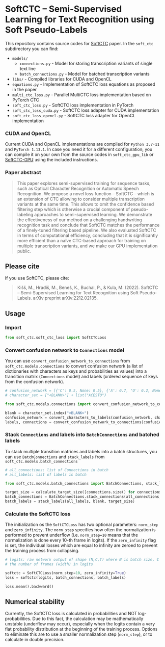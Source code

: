 # SoftCTC &ndash; Semi-Supervised Learning for Text Recognition using Soft Pseudo-Labels

This repository contains source codes for [SoftCTC](https://arxiv.org/abs/2212.02135) paper. 
In the `soft_ctc` subdirectory you can find:
- `models/`
  - `connections.py` - Model for storing transcription variants of single text line
  - `batch_connections.py` - Model for batched transcription variants
- `libs/` - Compiled libraries for CUDA and OpenCL
- `equations.py` - Implementation of SoftCTC loss equations as proposed in the paper
- `multi_ctc_loss.py` - Parallel MultiCTC loss implementation based on PyTorch CTC 
- `soft_ctc_loss.py` - SoftCTC loss implementation in PyTorch
- `soft_ctc_loss_cuda.py` - SoftCTC loss adapter for CUDA implementation
- `soft_ctc_loss_opencl.py` - SoftCTC loss adapter for OpenCL implementation

### CUDA and OpenCL

Current CUDA and OpenCL implementations are compiled for `Python 3.7-11` and `PyTorch 1.13.1`.
In case you need it for a different configuration, you can compile it on your own from the source codes in `soft_ctc_gpu_lib` or [SoftCTC-GPU](https://github.com/DCGM/SoftCTC-GPU) using the included instructions.

### Paper abstract
> This paper explores semi-supervised training for sequence tasks, such as Optical Character Recognition or Automatic Speech Recognition. We propose a novel loss function – SoftCTC – which is an extension of CTC allowing to consider multiple transcription variants at the same time. This allows to omit the confidence based filtering step which is otherwise a crucial component of pseudo-labeling approaches to semi-supervised learning. We demonstrate the effectiveness of our method on a challenging handwriting recognition task and conclude that SoftCTC matches the performance of a finely-tuned filtering based pipeline. We also evaluated SoftCTC in terms of computational efficiency, concluding that it is significantly more efficient than a naïve CTC-based approach for training on multiple transcription variants, and we make our GPU implementation public.

## Please cite

If you use SoftCTC, please cite:

> Kišš, M., Hradiš, M., Beneš, K., Buchal, P., & Kula, M. (2022). SoftCTC &ndash; Semi-Supervised Learning for Text Recognition using Soft Pseudo-Labels. arXiv preprint arXiv:2212.02135.

## Usage

### Import

[//]: # (To import SoftCTC loss, you can either import python/PyTorch implementation:)

```python
from soft_ctc.soft_ctc_loss import SoftCTCLoss
```

[//]: # (or you can import CUDA implementation for python 3.10:)

[//]: # (```python)

[//]: # (from soft_ctc.soft_ctc_loss_cuda import SoftCTCLoss)

[//]: # (```)

### Convert confusion network to `Connections` model

You can use `convert_confusion_network_to_connections` from `soft_ctc.models.connections` to convert confusion network (a list of dictionaries with characters as keys and probabilities as values) into a transition matrix (`Connections` model) and labels (ordered sequence of keys from the confusion network).

```python
# confusion_network = [{'C': 0.5, None: 0.5}, {'A': 0.7, 'U': 0.2, None: 0.1}, {'T': 1.0}, {'E': 0.6, 'S': 0.4}]
# character_set = ["<BLANK>"] + list("ACESTU")

from soft_ctc.models.connections import convert_confusion_network_to_connections, convert_characters_to_labels

blank = character_set.index("<BLANK>")
confusion_network = convert_characters_to_labels(confusion_network, character_set)
labels, connections = convert_confusion_network_to_connections(confusion_network, blank)
```

### Stack `Connections` and labels into `BatchConnections` and batched labels

To stack multiple transition matrices and labels into a batch structures, you can use `BatchConnections` and `stack_labels` from `soft_ctc.models.batch_connections`
```python
# all_connections: list of Connections in batch
# all_labels: list of labels in batch

from soft_ctc.models.batch_connections import BatchConnections, stack_labels, calculate_target_size

target_size = calculate_target_size([connections.size() for connections in all_connections])
batch_connections = BatchConnections.stack_connections(all_connections, target_size)
batch_labels = stack_labels(all_labels, blank, target_size)
```

### Calculate the SoftCTC loss
The initialization os the `SoftCTCLoss` has two optional parameters: `norm_step` and `zero_infinity`. The `norm_step` specifies how often the normalization is performed to prevent underflow (i.e. `norm_step=10` means that the normalization is done every 10-th frame in logits). If the `zero_infinity` flag is set, the individual losses which are equal to infinity are zeroed to prevent the training process from collapsing.

```python
# logits: raw network output of shape (N,C,T) where N is batch size, C is number of characters including blank, and T is 
# the number of frames (width) in logits

softctc = SoftCTCLoss(norm_step=10, zero_infinity=True)
loss = softctc(logits, batch_connections, batch_labels)

loss.mean().backward()
```

## Numerical stability
 Currently, the SoftCTC loss is calculated in probabilities and NOT log-probabilities.
 Due to this fact, the calculation may be mathematically unstable (underflow may occur), especially when the logits contain a very flat probability distribution at the beginning of the training process.
 Options to eliminate this are to use a smaller normalization step (`norm_step`), or to calculate in double precision.